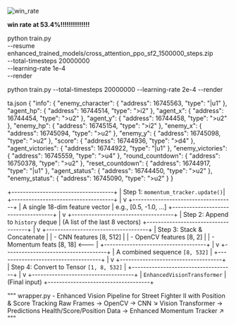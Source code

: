 ![win_rate](https://github.com/user-attachments/assets/266fb8bb-f97f-4572-a313-b6bcdc16fc5c)


__win rate at 53.4%!!!!!!!!!!!!!!__



python train.py \
    --resume enhanced_trained_models/cross_attention_ppo_sf2_1500000_steps.zip \
    --total-timesteps 20000000 \
    --learning-rate 1e-4 \
    --render
    

python train.py --total-timesteps 20000000 --learning-rate 2e-4 --render



  ta.json 
{
    "info": {
        "enemy_character": {
            "address": 16745563,
            "type": "|u1"
        },
        "agent_hp": {
            "address": 16744514,
            "type": ">i2"
        },
        "agent_x": {
            "address": 16744454,
            "type": ">u2"
        },
        "agent_y": {
            "address": 16744458,
            "type": ">u2"
        },
        "enemy_hp": {
            "address": 16745154,
            "type": ">i2"
        },
        "enemy_x": {
            "address": 16745094,
            "type": ">u2"
        },
        "enemy_y": {
            "address": 16745098,
            "type": ">u2"
        },
        "score": {
            "address": 16744936,
            "type": ">d4"
        },
        "agent_victories": {
            "address": 16744922,
            "type": "|u1"
        },
        "enemy_victories": {
            "address": 16745559,
            "type": ">u4"
        },
        "round_countdown": {
            "address": 16750378,
            "type": ">u2"
        },
        "reset_countdown": {
            "address": 16744917,
            "type": "|u1"
        },
        "agent_status": {
            "address": 16744450,
            "type": ">u2"
        },
        "enemy_status": {
            "address": 16745090,
            "type": ">u2"
        }
    }





+------------------------------------+
| Step 1: `momentum_tracker.update()`|
+------------------------------------+
       |
       v
+------------------------------------+
| A single 18-dim feature vector     |  e.g., [0.5, -1.0, ...]
+------------------------------------+
       |
       v
+------------------------------------+
| Step 2: Append to `history` deque  |  (A list of the last 8 vectors)
+------------------------------------+
       |
       v
+------------------------------------+
| Step 3: Stack & Concatenate        |
|  - CNN features   [8, 512]         |
|  - OpenCV features [8, 2]          |
|  - Momentum feats [8, 18] <---     |
+------------------------------------+
       |
       v
+------------------------------------+
| A combined sequence `[8, 532]`     |
+------------------------------------+
       |
       v
+------------------------------------+
| Step 4: Convert to Tensor `[1, 8, 532]` |
+------------------------------------+
       |
       v
+------------------------------------+
|  `EnhancedVisionTransformer`       |  (Final input)
+------------------------------------+




"""
wrapper.py - Enhanced Vision Pipeline for Street Fighter II with Position & Score Tracking
Raw Frames → OpenCV → CNN ↘
                           Vision Transformer → Predictions
Health/Score/Position Data → Enhanced Momentum Tracker ↗
"""
